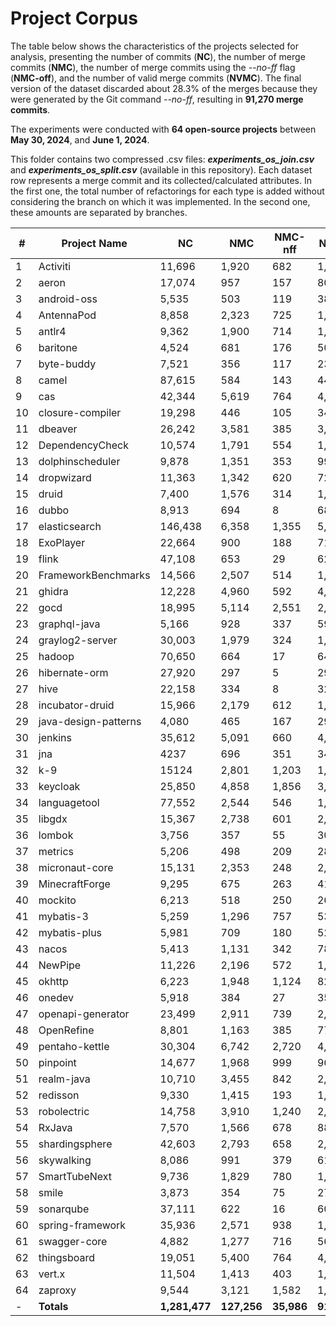 # Project Corpus

The table below shows the characteristics of the projects selected for analysis, presenting the number of commits (**NC**), the number of merge commits (**NMC**), the number of merge commits using the *--no-ff* flag (**NMC-off**), and the number of valid merge commits (**NVMC**). The final version of the dataset discarded about 28.3% of the merges because they were generated by the Git command *--no-ff*, resulting in **91,270 merge commits**.

The experiments were conducted with **64 open-source projects** between **May 30, 2024**, and **June 1, 2024**.

This folder contains two compressed .csv files: ***experiments_os_join.csv*** and ***experiments_os_split.csv*** (available in this repository). Each dataset row represents a merge commit and its collected/calculated attributes. In the first one, the total number of refactorings for each type is added without considering the branch on which it was implemented. In the second one, these amounts are separated by branches.

#|Project Name|NC|NMC|NMC-nff|NVMC
| --- | ----------------- | ----- | --- | ------ | ---- |
|1|Activiti|11,696|1,920|682|1,238|
|2|aeron|17,074|957|157|800|
|3|android-oss|5,535|503|119|384|
|4|AntennaPod|8,858|2,323|725|1,598|
|5|antlr4|9,362|1,900|714|1,186|
|6|baritone|4,524|681|176|505|
|7|byte-buddy|7,521|356|117|239|
|8|camel|87,615|584|143|441|
|9|cas|42,344|5,619|764|4,855|
|10|closure-compiler|19,298|446|105|341|
|11|dbeaver|26,242|3,581|385|3,196|
|12|DependencyCheck|10,574|1,791|554|1,237|
|13|dolphinscheduler|9,878|1,351|353|998|
|14|dropwizard|11,363|1,342|620|722|
|15|druid|7,400|1,576|314|1,262|
|16|dubbo|8,913|694|8|686|
|17|elasticsearch|146,438|6,358|1,355|5,003|
|18|ExoPlayer|22,664|900|188|712|
|19|flink|47,108|653|29|624|
|20|FrameworkBenchmarks|14,566|2,507|514|1,993|
|21|ghidra|12,228|4,960|592|4,368|
|22|gocd|18,995|5,114|2,551|2,563|
|23|graphql-java|5,166|928|337|591|
|24|graylog2-server|30,003|1,979|324|1,655|
|25|hadoop|70,650|664|17|647|
|26|hibernate-orm|27,920|297|5|292|
|27|hive|22,158|334|8|326|
|28|incubator-druid|15,966|2,179|612|1,567|
|29|java-design-patterns|4,080|465|167|298|
|30|jenkins|35,612|5,091|660|4,431|
|31|jna|4237|696|351|345|
|32|k-9|15124|2,801|1,203|1,598|
|33|keycloak|25,850|4,858|1,856|3,002|
|34|languagetool|77,552|2,544|546|1,998|
|35|libgdx|15,367|2,738|601|2,137|
|36|lombok|3,756|357|55|302|
|37|metrics|5,206|498|209|289|
|38|micronaut-core|15,131|2,353|248|2,105|
|39|MinecraftForge|9,295|675|263|412|
|40|mockito|6,213|518|250|268|
|41|mybatis-3|5,259|1,296|757|539|
|42|mybatis-plus|5,981|709|180|529|
|43|nacos|5,413|1,131|342|789|
|44|NewPipe|11,226|2,196|572|1,624|
|45|okhttp|6,223|1,948|1,124|824|
|46|onedev|5,918|384|27|357|
|47|openapi-generator|23,499|2,911|739|2,172|
|48|OpenRefine|8,801|1,163|385|778|
|49|pentaho-kettle|30,304|6,742|2,720|4,022|
|50|pinpoint|14,677|1,968|999|969|
|51|realm-java|10,710|3,455|842|2,613|
|52|redisson|9,330|1,415|193|1,222|
|53|robolectric|14,758|3,910|1,240|2,670|
|54|RxJava|7,570|1,566|678|888|
|55|shardingsphere|42,603|2,793|658|2,135|
|56|skywalking|8,086|991|379|612|
|57|SmartTubeNext|9,736|1,829|780|1,049|
|58|smile|3,873|354|75|279|
|59|sonarqube|37,111|622|16|606|
|60|spring-framework|35,936|2,571|938|1,633|
|61|swagger-core|4,882|1,277|716|561|
|62|thingsboard|19,051|5,400|764|4,636|
|63|vert.x|11,504|1,413|403|1,010|
|64|zaproxy|9,544|3,121|1,582|1,539|
|-|**Totals**|**1,281,477**|**127,256**|**35,986**|**91,270**|
